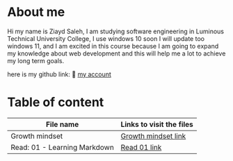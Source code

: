 # About me 

Hi my name is Ziayd Saleh, I am studying software engineering in Luminous Technical University College, I use windows 10 soon I will update too windows 11, and I am excited in this course because I am going to expand my knowledge about web development and this will help me a lot to achieve my long term goals.

here is my github link: 💙
[my account](https://github.com/Ziyadhs?tab=repositories)
# Table of content

| File name | Links to visit the files |
| --- | ----------- |
| Growth mindset | [Growth mindset link](https://ziyadhs.github.io/Read-Notes-/) |
| Read: 01 - Learning Markdown | [Read 01 link](https://ziyadhs.github.io/Read-Notes-/) |